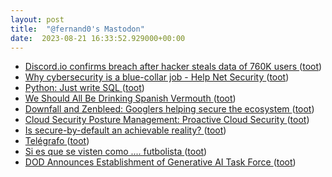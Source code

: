 ```yaml
---
layout: post
title:  "@fernand0's Mastodon"
date:  2023-08-21 16:33:52.929000+00:00
---
```

*  [Discord.io confirms breach after hacker steals data of 760K users ](https://www.bleepingcomputer.com/news/security/discordio-confirms-breach-after-hacker-steals-data-of-760k-users) ([toot](https://mastodon.social/@fernand0/110928568838491436))
*  [Why cybersecurity is a blue-collar job - Help Net Security ](https://www.helpnetsecurity.com/2023/08/09/cybersecurity-talent-pool) ([toot](https://mastodon.social/@fernand0/110928396396874440))
*  [Python: Just write SQL ](https://joaodlf.com/python-just-write-sq) ([toot](https://mastodon.social/@fernand0/110928098535369817))
*  [We Should All Be Drinking Spanish Vermouth ](https://www.newyorker.com/culture/the-food-scene/we-should-all-be-drinking-spanish-vermout) ([toot](https://mastodon.social/@fernand0/110927822185018903))
*  [Downfall and Zenbleed: Googlers helping secure the ecosystem ](https://security.googleblog.com/2023/08/downfall-and-zenbleed-googlers-helping.htm) ([toot](https://mastodon.social/@fernand0/110927586492694029))
*  [Cloud Security Posture Management: Proactive Cloud Security ](https://www.esecurityplanet.com/cloud/what-is-cloud-security-posture-management) ([toot](https://mastodon.social/@fernand0/110927447922828226))
*  [Is secure-by-default an achievable reality? ](https://www.tripwire.com/state-of-security/secure-default-achievable-realit) ([toot](https://mastodon.social/@fernand0/110927131807964180))
*  [Telégrafo ](https://www.flickr.com/photos/fernand0/53125011101) ([toot](https://mastodon.social/@fernand0/110927089691747224))
*  [Si es que se visten como .... futbolista ](https://mastodon.social/@fernand0/110926931642493263) ([toot](https://mastodon.social/@fernand0/110926931642493263))
*  [DOD Announces Establishment of Generative AI Task Force ](https://www.defense.gov/News/Releases/Release/Article/3489803/dod-announces-establishment-of-generative-ai-task-force/https%3A%2F%2Fwww.defense.gov%2FNews%2FReleases%2FRelease%2FArticle%2F3489803%2Fdod-announces-establishment-of-generative-ai-task-force%2) ([toot](https://mastodon.social/@fernand0/110926898328046471))
